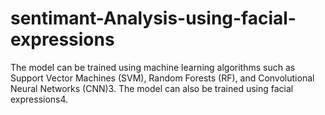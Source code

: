 # sentimant-Analysis-using-facial-expressions
The model can be trained using machine learning algorithms such as Support Vector Machines (SVM), Random Forests (RF), and Convolutional Neural Networks (CNN)3. The model can also be trained using facial expressions4.
